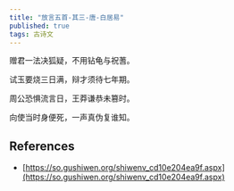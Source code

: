```yaml
---
title: "放言五首-其三-唐-白居易"
published: true
tags: 古诗文
---
```


赠君一法决狐疑，不用钻龟与祝蓍。

试玉要烧三日满，辩才须待七年期。

周公恐惧流言日，王莽谦恭未篡时。

向使当时身便死，一声真伪复谁知。

## References

- [https://so.gushiwen.org/shiwenv_cd10e204ea9f.aspx](https://so.gushiwen.org/shiwenv_cd10e204ea9f.aspx)